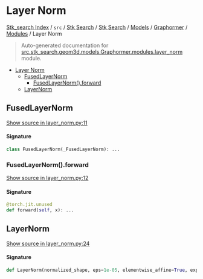 # Layer Norm

[Stk_search Index](../../../../../../README.md#stk_search-index) / `src` / [Stk Search](../../../../index.md#stk-search) / [Stk Search](../../../../index.md#stk-search) / [Models](../../index.md#models) / [Graphormer](../index.md#graphormer) / [Modules](./index.md#modules) / Layer Norm

> Auto-generated documentation for [src.stk_search.geom3d.models.Graphormer.modules.layer_norm](https://github.com/mohammedazzouzi15/STK_search/blob/main/src/stk_search/geom3d/models/Graphormer/modules/layer_norm.py) module.

- [Layer Norm](#layer-norm)
  - [FusedLayerNorm](#fusedlayernorm)
    - [FusedLayerNorm().forward](#fusedlayernorm()forward)
  - [LayerNorm](#layernorm)

## FusedLayerNorm

[Show source in layer_norm.py:11](https://github.com/mohammedazzouzi15/STK_search/blob/main/src/stk_search/geom3d/models/Graphormer/modules/layer_norm.py#L11)

#### Signature

```python
class FusedLayerNorm(_FusedLayerNorm): ...
```

### FusedLayerNorm().forward

[Show source in layer_norm.py:12](https://github.com/mohammedazzouzi15/STK_search/blob/main/src/stk_search/geom3d/models/Graphormer/modules/layer_norm.py#L12)

#### Signature

```python
@torch.jit.unused
def forward(self, x): ...
```



## LayerNorm

[Show source in layer_norm.py:24](https://github.com/mohammedazzouzi15/STK_search/blob/main/src/stk_search/geom3d/models/Graphormer/modules/layer_norm.py#L24)

#### Signature

```python
def LayerNorm(normalized_shape, eps=1e-05, elementwise_affine=True, export=False): ...
```